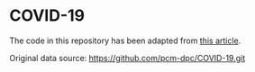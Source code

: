 # COVID-19

The code in this repository has been adapted from [this article](https://towardsdatascience.com/covid-19-infection-in-italy-mathematical-models-and-predictions-7784b4d7dd8d).

Original data source: https://github.com/pcm-dpc/COVID-19.git
